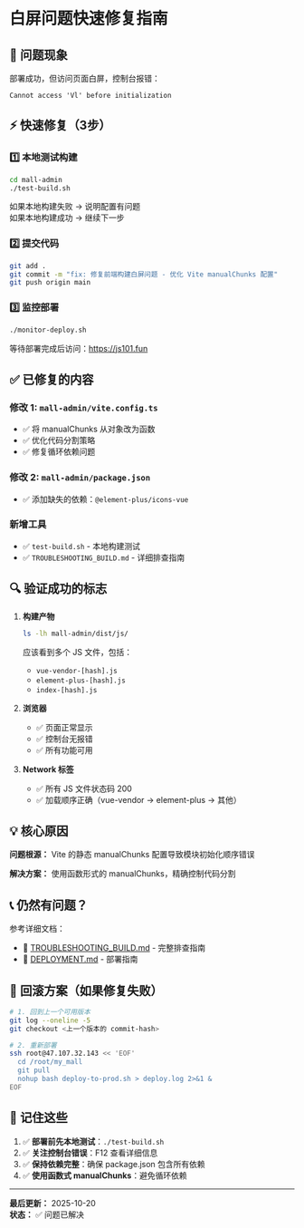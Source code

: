 # 白屏问题快速修复指南

## 🚨 问题现象
部署成功，但访问页面白屏，控制台报错：
```
Cannot access 'Vl' before initialization
```

## ⚡ 快速修复（3步）

### 1️⃣ 本地测试构建
```bash
cd mall-admin
./test-build.sh
```

如果本地构建失败 → 说明配置有问题  
如果本地构建成功 → 继续下一步

### 2️⃣ 提交代码
```bash
git add .
git commit -m "fix: 修复前端构建白屏问题 - 优化 Vite manualChunks 配置"
git push origin main
```

### 3️⃣ 监控部署
```bash
./monitor-deploy.sh
```

等待部署完成后访问：https://js101.fun

## ✅ 已修复的内容

### 修改 1: `mall-admin/vite.config.ts`
- ✅ 将 manualChunks 从对象改为函数
- ✅ 优化代码分割策略
- ✅ 修复循环依赖问题

### 修改 2: `mall-admin/package.json`
- ✅ 添加缺失的依赖：`@element-plus/icons-vue`

### 新增工具
- ✅ `test-build.sh` - 本地构建测试
- ✅ `TROUBLESHOOTING_BUILD.md` - 详细排查指南

## 🔍 验证成功的标志

1. **构建产物**
   ```bash
   ls -lh mall-admin/dist/js/
   ```
   应该看到多个 JS 文件，包括：
   - `vue-vendor-[hash].js`
   - `element-plus-[hash].js`
   - `index-[hash].js`

2. **浏览器**
   - ✅ 页面正常显示
   - ✅ 控制台无报错
   - ✅ 所有功能可用

3. **Network 标签**
   - ✅ 所有 JS 文件状态码 200
   - ✅ 加载顺序正确（vue-vendor → element-plus → 其他）

## 💡 核心原因

**问题根源：** Vite 的静态 manualChunks 配置导致模块初始化顺序错误

**解决方案：** 使用函数形式的 manualChunks，精确控制代码分割

## 📞 仍然有问题？

参考详细文档：
- 📖 [TROUBLESHOOTING_BUILD.md](./TROUBLESHOOTING_BUILD.md) - 完整排查指南
- 📖 [DEPLOYMENT.md](./DEPLOYMENT.md) - 部署指南

## 🔄 回滚方案（如果修复失败）

```bash
# 1. 回到上一个可用版本
git log --oneline -5
git checkout <上一个版本的 commit-hash>

# 2. 重新部署
ssh root@47.107.32.143 << 'EOF'
  cd /root/my_mall
  git pull
  nohup bash deploy-to-prod.sh > deploy.log 2>&1 &
EOF
```

## 📝 记住这些

1. ✅ **部署前先本地测试**：`./test-build.sh`
2. ✅ **关注控制台错误**：F12 查看详细信息
3. ✅ **保持依赖完整**：确保 package.json 包含所有依赖
4. ✅ **使用函数式 manualChunks**：避免循环依赖

---

**最后更新：** 2025-10-20  
**状态：** ✅ 问题已解决

